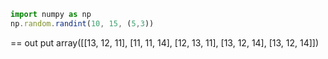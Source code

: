 ```javascript
import numpy as np
np.random.randint(10, 15, (5,3))
```
>
== out put 
array([[13, 12, 11],
       [11, 11, 14],
       [12, 13, 11],
       [13, 12, 14],
       [13, 12, 14]])
